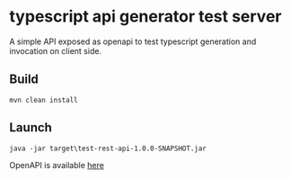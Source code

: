 # typescript api generator test server

A simple API exposed as openapi to test typescript generation and invocation on client side.

## Build
`mvn clean install`

## Launch
`java -jar target\test-rest-api-1.0.0-SNAPSHOT.jar`

OpenAPI is available [here](http://localhost:8080/api/v3/api-docs)